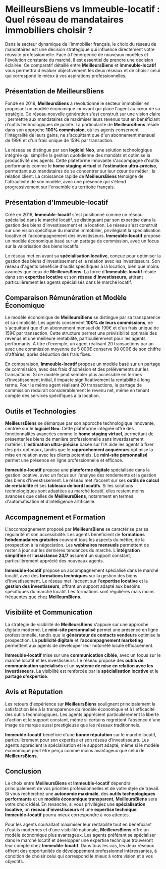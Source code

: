 # MeilleursBiens vs Immeuble-locatif : Quel réseau de mandataires immobiliers choisir ?

Dans le secteur dynamique de l'immobilier français, le choix du réseau de mandataires est une décision stratégique qui influence directement votre réussite professionnelle. Face à l'émergence de nouveaux modèles et l'évolution constante du marché, il est essentiel de prendre une décision éclairée. Ce comparatif détaillé entre **MeilleursBiens** et **Immeuble-locatif** vous permettra d'évaluer objectivement les deux réseaux et de choisir celui qui correspond le mieux à vos aspirations professionnelles.

## Présentation de MeilleursBiens

Fondé en 2019, **MeilleursBiens** a révolutionné le secteur immobilier en proposant un modèle économique innovant qui place l'agent au cœur de sa stratégie. Ce réseau nouvelle génération s'est construit sur une vision claire : permettre aux mandataires de maximiser leurs revenus tout en bénéficiant d'outils technologiques de pointe. La particularité de **MeilleursBiens** réside dans son approche **100% commission**, où les agents conservent l'intégralité de leurs gains, ne s'acquittant que d'un abonnement mensuel de 199€ et d'un frais unique de 159€ par transaction.

Le réseau se distingue par son **logiciel Neo**, une solution technologique intégrée qui simplifie la gestion quotidienne des mandats et optimise la productivité des agents. Cette plateforme innovante s'accompagne d'outils performants comme le **home staging virtuel** et l'**estimation ultra-précise**, permettant aux mandataires de se concentrer sur leur cœur de métier : la relation client. La croissance rapide de **MeilleursBiens** témoigne de l'attractivité de son modèle, avec une présence qui s'étend progressivement sur l'ensemble du territoire français.

## Présentation d'Immeuble-locatif

Créé en 2016, **Immeuble-locatif** s'est positionné comme un réseau spécialisé dans le marché locatif, se distinguant par son expertise dans la gestion des biens d'investissement et la location. Le réseau s'est construit sur une vision spécifique du marché immobilier, privilégiant la spécialisation locative et l'accompagnement des investisseurs. **Immeuble-locatif** propose un modèle économique basé sur un partage de commission, avec un focus sur la valorisation des biens locatifs.

Le réseau met en avant sa **spécialisation locative**, conçue pour optimiser la gestion des biens d'investissement et la relation avec les investisseurs. Son réseau d'agents bénéficie d'outils spécifiques à la location, bien que moins avancés que ceux de **MeilleursBiens**. La force d'**Immeuble-locatif** réside dans son **expertise locative** et son **réseau d'investisseurs**, attirant particulièrement les agents spécialisés dans le marché locatif.

## Comparaison Rémunération et Modèle Économique

Le modèle économique de **MeilleursBiens** se distingue par sa transparence et sa simplicité. Les agents conservent **100% de leurs commissions**, ne s'acquittant que d'un abonnement mensuel de 199€ et d'un frais unique de 159€ par transaction. Cette structure permet une prévisibilité optimale des revenus et une meilleure rentabilité, particulièrement pour les agents performants. À titre d'exemple, un agent réalisant 20 transactions par an avec une commission moyenne de 5 000€ conserve 98 000€ de son chiffre d'affaires, après déduction des frais fixes.

En comparaison, **Immeuble-locatif** propose un modèle basé sur un partage de commission, avec des frais d'adhésion et des prélèvements sur les transactions. Si ce modèle peut sembler plus accessible en termes d'investissement initial, il impacte significativement la rentabilité à long terme. Pour le même agent réalisant 20 transactions, le partage de commission réduirait considérablement le revenu net, même en tenant compte des services spécifiques à la location.

## Outils et Technologies

**MeilleursBiens** se démarque par son approche technologique innovante, centrée sur le **logiciel Neo**. Cette plateforme intégrée offre des fonctionnalités avancées comme le **home staging virtuel**, permettant de présenter les biens de manière professionnelle sans investissement matériel. L'**estimation ultra-précise** basée sur l'IA aide les agents à fixer des prix optimaux, tandis que le **rapprochement acquéreurs** optimise la mise en relation avec les clients potentiels. Le **mini-site personnalisé** permet une présence en ligne professionnelle et efficace.

**Immeuble-locatif** propose une **plateforme digitale** spécialisée dans la gestion locative, avec un focus sur l'analyse des rendements et la gestion des biens d'investissement. Le réseau met l'accent sur ses **outils de calcul de rentabilité** et ses **tableaux de bord locatifs**. Si les solutions technologiques sont adaptées au marché locatif, elles restent moins avancées que celles de **MeilleursBiens**, notamment en termes d'automatisation et d'intelligence artificielle.

## Accompagnement et Formation

L'accompagnement proposé par **MeilleursBiens** se caractérise par sa régularité et son accessibilité. Les agents bénéficient de **formations hebdomadaires gratuites** couvrant tous les aspects du métier, de la prospection à la négociation. Les **webinaires mensuels** permettent de rester à jour sur les dernières tendances du marché. L'**intégration simplifiée** et l'**assistance 24/7** assurent un support constant, particulièrement apprécié des nouveaux agents.

**Immeuble-locatif** propose un accompagnement spécialisé dans le marché locatif, avec des **formations techniques** sur la gestion des biens d'investissement. Le réseau met l'accent sur l'**expertise locative** et la **gestion des investisseurs**, offrant un support adapté aux besoins spécifiques du marché locatif. Les formations sont régulières mais moins fréquentes que chez **MeilleursBiens**.

## Visibilité et Communication

La stratégie de visibilité de **MeilleursBiens** s'appuie sur une approche digitale moderne. Le **mini-site personnalisé** permet une présence en ligne professionnelle, tandis que le **générateur de contacts vendeurs** optimise la prospection. La **publicité digitale** et l'**accompagnement marketing** permettent aux agents de développer leur notoriété locale efficacement.

**Immeuble-locatif** mise sur une **communication ciblée**, avec un focus sur le marché locatif et les investisseurs. Le réseau propose des **outils de communication spécialisés** et un **système de mise en relation avec les investisseurs**. La visibilité est renforcée par la **spécialisation locative** et le **partage d'expertise**.

## Avis et Réputation

Les retours d'expérience sur **MeilleursBiens** soulignent principalement la satisfaction liée à la transparence du modèle économique et à l'efficacité des outils technologiques. Les agents apprécient particulièrement la liberté d'action et le support constant, même si certains regrettent l'absence d'une image de marque aussi prestigieuse que les réseaux traditionnels.

**Immeuble-locatif** bénéficie d'une **bonne réputation** sur le marché locatif, particulièrement pour son expertise et son réseau d'investisseurs. Les agents apprécient la spécialisation et le support adapté, même si le modèle économique peut être perçu comme moins avantageux que celui de **MeilleursBiens**.

## Conclusion

Le choix entre **MeilleursBiens** et **Immeuble-locatif** dépendra principalement de vos priorités professionnelles et de votre style de travail. Si vous recherchez une **autonomie maximale**, des **outils technologiques performants** et un **modèle économique transparent**, **MeilleursBiens** sera votre choix idéal. En revanche, si vous privilégiez une **spécialisation locative**, un **réseau d'investisseurs** et une **expertise technique**, **Immeuble-locatif** pourra mieux correspondre à vos attentes.

Pour les agents souhaitant maximiser leur rentabilité tout en bénéficiant d'outils modernes et d'une visibilité nationale, **MeilleursBiens** offre un modèle économique plus avantageux. Les agents préférant se spécialiser dans le marché locatif et développer une expertise technique trouveront leur compte chez **Immeuble-locatif**. Dans tous les cas, les deux réseaux offrent des opportunités de développement professionnel intéressantes, à condition de choisir celui qui correspond le mieux à votre vision et à vos objectifs.
